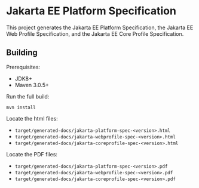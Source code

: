 Jakarta EE Platform Specification
=================================

This project generates the Jakarta EE Platform Specification, 
the Jakarta EE Web Profile Specification, and the Jakarta EE Core Profile
Specification.

Building
--------

Prerequisites:

* JDK8+
* Maven 3.0.5+

Run the full build:

`mvn install`

Locate the html files:
- `target/generated-docs/jakarta-platform-spec-<version>.html`
- `target/generated-docs/jakarta-webprofile-spec-<version>.html`
- `target/generated-docs/jakarta-coreprofile-spec-<version>.html`

Locate the PDF files:
- `target/generated-docs/jakarta-platform-spec-<version>.pdf`
- `target/generated-docs/jakarta-webprofile-spec-<version>.pdf`
- `target/generated-docs/jakarta-coreprofile-spec-<version>.pdf`
